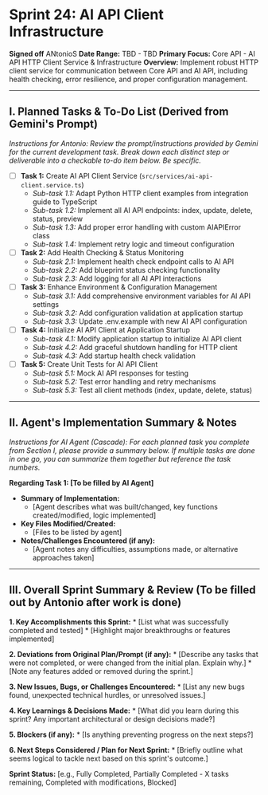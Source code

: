 # Sprint 24: AI API Client Infrastructure

**Signed off** ANtonioS
**Date Range:** TBD - TBD
**Primary Focus:** Core API - AI API HTTP Client Service & Infrastructure
**Overview:** Implement robust HTTP client service for communication between Core API and AI API, including health checking, error resilience, and proper configuration management.

---

## I. Planned Tasks & To-Do List (Derived from Gemini's Prompt)

*Instructions for Antonio: Review the prompt/instructions provided by Gemini for the current development task. Break down each distinct step or deliverable into a checkable to-do item below. Be specific.*

- [ ] **Task 1:** Create AI API Client Service (`src/services/ai-api-client.service.ts`)
    - *Sub-task 1.1:* Adapt Python HTTP client examples from integration guide to TypeScript
    - *Sub-task 1.2:* Implement all AI API endpoints: index, update, delete, status, preview
    - *Sub-task 1.3:* Add proper error handling with custom AIAPIError class
    - *Sub-task 1.4:* Implement retry logic and timeout configuration
- [ ] **Task 2:** Add Health Checking & Status Monitoring
    - *Sub-task 2.1:* Implement health check endpoint calls to AI API
    - *Sub-task 2.2:* Add blueprint status checking functionality
    - *Sub-task 2.3:* Add logging for all AI API interactions
- [ ] **Task 3:** Enhance Environment & Configuration Management
    - *Sub-task 3.1:* Add comprehensive environment variables for AI API settings
    - *Sub-task 3.2:* Add configuration validation at application startup
    - *Sub-task 3.3:* Update .env.example with new AI API configuration
- [ ] **Task 4:** Initialize AI API Client at Application Startup
    - *Sub-task 4.1:* Modify application startup to initialize AI API client
    - *Sub-task 4.2:* Add graceful shutdown handling for HTTP client
    - *Sub-task 4.3:* Add startup health check validation
- [ ] **Task 5:** Create Unit Tests for AI API Client
    - *Sub-task 5.1:* Mock AI API responses for testing
    - *Sub-task 5.2:* Test error handling and retry mechanisms
    - *Sub-task 5.3:* Test all client methods (index, update, delete, status)

---

## II. Agent's Implementation Summary & Notes

*Instructions for AI Agent (Cascade): For each planned task you complete from Section I, please provide a summary below. If multiple tasks are done in one go, you can summarize them together but reference the task numbers.*

**Regarding Task 1: [To be filled by AI Agent]**
* **Summary of Implementation:**
    * [Agent describes what was built/changed, key functions created/modified, logic implemented]
* **Key Files Modified/Created:**
    * [Files to be listed by agent]
* **Notes/Challenges Encountered (if any):**
    * [Agent notes any difficulties, assumptions made, or alternative approaches taken]

---

## III. Overall Sprint Summary & Review (To be filled out by Antonio after work is done)

**1. Key Accomplishments this Sprint:**
    * [List what was successfully completed and tested]
    * [Highlight major breakthroughs or features implemented]

**2. Deviations from Original Plan/Prompt (if any):**
    * [Describe any tasks that were not completed, or were changed from the initial plan. Explain why.]
    * [Note any features added or removed during the sprint.]

**3. New Issues, Bugs, or Challenges Encountered:**
    * [List any new bugs found, unexpected technical hurdles, or unresolved issues.]

**4. Key Learnings & Decisions Made:**
    * [What did you learn during this sprint? Any important architectural or design decisions made?]

**5. Blockers (if any):**
    * [Is anything preventing progress on the next steps?]

**6. Next Steps Considered / Plan for Next Sprint:**
    * [Briefly outline what seems logical to tackle next based on this sprint's outcome.]

**Sprint Status:** [e.g., Fully Completed, Partially Completed - X tasks remaining, Completed with modifications, Blocked]

